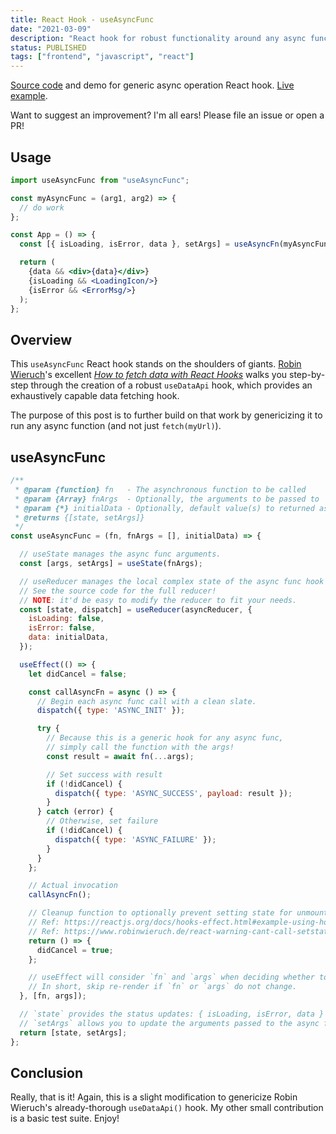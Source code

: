 ```yaml
---
title: React Hook - useAsyncFunc
date: "2021-03-09"
description: "React hook for robust functionality around any async function."
status: PUBLISHED
tags: ["frontend", "javascript", "react"]
---
```

[Source code](https://github.com/kwhitejr/use-async-func) and demo for generic async operation React hook. [Live example](https://codesandbox.io/s/silent-smoke-nrruh).

Want to suggest an improvement? I'm all ears! Please file an issue or open a PR!

## Usage
```jsx
import useAsyncFunc from "useAsyncFunc";

const myAsyncFunc = (arg1, arg2) => {
  // do work
};

const App = () => {
  const [{ isLoading, isError, data }, setArgs] = useAsyncFn(myAsyncFunc, ['firstArg', 'secondArg']);

  return (
    {data && <div>{data}</div>}
    {isLoading && <LoadingIcon/>}
    {isError && <ErrorMsg/>}
  );
};
```

## Overview
This `useAsyncFunc` React hook stands on the shoulders of giants. [Robin Wieruch](https://www.robinwieruch.de/)'s excellent [_How to fetch data with React Hooks_](https://www.robinwieruch.de/react-hooks-fetch-data) walks you step-by-step through the creation of a robust `useDataApi` hook, which provides an exhaustively capable data fetching hook.

The purpose of this post is to further build on that work by genericizing it to run any async function (and not just `fetch(myUrl)`).

## useAsyncFunc
```javascript
/**
 * @param {function} fn   - The asynchronous function to be called
 * @param {Array} fnArgs  - Optionally, the arguments to be passed to `fn`, expressed as an array
 * @param {*} initialData - Optionally, default value(s) to returned as `data`
 * @returns {[state, setArgs]}
 */
const useAsyncFunc = (fn, fnArgs = [], initialData) => {

  // useState manages the async func arguments.
  const [args, setArgs] = useState(fnArgs);

  // useReducer manages the local complex state of the async func hook's lifecycle.
  // See the source code for the full reducer!
  // NOTE: it'd be easy to modify the reducer to fit your needs.
  const [state, dispatch] = useReducer(asyncReducer, {
    isLoading: false,
    isError: false,
    data: initialData,
  });

  useEffect(() => {
    let didCancel = false;

    const callAsyncFn = async () => {
      // Begin each async func call with a clean slate.
      dispatch({ type: 'ASYNC_INIT' });

      try {
        // Because this is a generic hook for any async func,
        // simply call the function with the args!
        const result = await fn(...args);

        // Set success with result
        if (!didCancel) {
          dispatch({ type: 'ASYNC_SUCCESS', payload: result });
        }
      } catch (error) {
        // Otherwise, set failure
        if (!didCancel) {
          dispatch({ type: 'ASYNC_FAILURE' });
        }
      }
    };

    // Actual invocation
    callAsyncFn();

    // Cleanup function to optionally prevent setting state for unmounted component.
    // Ref: https://reactjs.org/docs/hooks-effect.html#example-using-hooks-1
    // Ref: https://www.robinwieruch.de/react-warning-cant-call-setstate-on-an-unmounted-component
    return () => {
      didCancel = true;
    };

    // useEffect will consider `fn` and `args` when deciding whether to skip a re-render.
    // In short, skip re-render if `fn` or `args` do not change.
  }, [fn, args]);

  // `state` provides the status updates: { isLoading, isError, data }
  // `setArgs` allows you to update the arguments passed to the async func
  return [state, setArgs];
};
```

## Conclusion
Really, that is it! Again, this is a slight modification to genericize Robin Wieruch's already-thorough `useDataApi()` hook. My other small contribution is a basic test suite. Enjoy!
